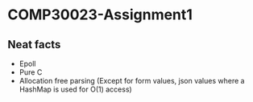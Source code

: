# COMP30023-Assignment1

## Neat facts
* Epoll
* Pure C 
* Allocation free parsing (Except for form values, json values where a HashMap is used for O(1) access)
